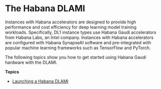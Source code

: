 # The Habana DLAMI<a name="tutorial-habana"></a>

Instances with Habana accelerators are designed to provide high performance and cost efficiency for deep learning model training workloads\. Specifically, DL1 instance types use Habana Gaudi accelerators from Habana Labs, an Intel company\. Instances with Habana accelerators are configured with Habana SynapseAI software and pre\-integrated with popular machine learning frameworks such as TensorFlow and PyTorch\.

The following topics show you how to get started using Habana Gaudi hardware with the DLAMI\. 

**Topics**
+ [Launching a Habana DLAMI](tutorial-habana-launching.md)